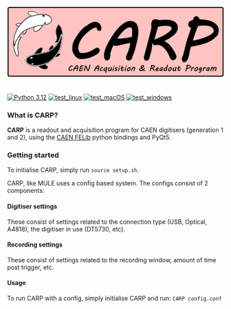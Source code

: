 <a href="https://github.com/jwaiton/CARP">
    <img src="assets/CARP.png" alt="CARP" style="display: block; margin: 0;"/>
</a>

#
[![Python 3.12](https://img.shields.io/badge/python-3.12-blue.svg)](https://www.python.org/downloads/release/python-3120/) [![test_linux](https://github.com/jwaiton/CARP/actions/workflows/test_init_linux.yml/badge.svg)](https://github.com/jwaiton/CARP/actions) [![test_macOS](https://github.com/jwaiton/CARP/actions/workflows/test_init_macOS.yml/badge.svg)](https://github.com/jwaiton/CARP/actions) [![test_windows](https://github.com/jwaiton/CARP/actions/workflows/test_init_windows.yml/badge.svg)](https://github.com/jwaiton/CARP/actions)
### What is CARP?

**CARP** is a readout and acquisition program for CAEN digitisers (generation 1 and 2), using the [CAEN FELib](https://pypi.org/project/caen-felib/) python bindings and PyQt5.

### Getting started

To initialise CARP, simply run `source setup.sh`.

CARP, like MULE uses a config based system. The configs consist of 2 components:

#### Digitiser settings
These consist of settings related to the connection type (USB, Optical, A4818), the digitiser in use (DT5730, etc).

#### Recording settings
These consist of settings related to the recording window, amount of time post trigger, etc.

#### Usage

To run CARP with a config, simply initialise CARP and run:
```CARP config.conf```

